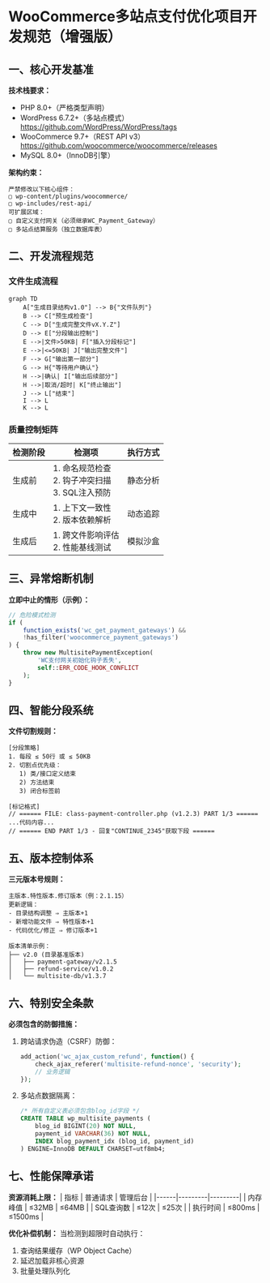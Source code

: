 
# WooCommerce多站点支付优化项目开发规范（增强版）

## 一、核心开发基准
**技术栈要求：**
- PHP 8.0+（严格类型声明）
- WordPress 6.7.2+（多站点模式）https://github.com/WordPress/WordPress/tags
- WooCommerce 9.7+（REST API v3）https://github.com/woocommerce/woocommerce/releases
- MySQL 8.0+（InnoDB引擎）

**架构约束：**
```text
严禁修改以下核心组件：
▢ wp-content/plugins/woocommerce/
▢ wp-includes/rest-api/
可扩展区域：
▢ 自定义支付网关（必须继承WC_Payment_Gateway）
▢ 多站点结算服务（独立数据库表）
```

## 二、开发流程规范
### 文件生成流程

```mermaid
graph TD
    A["生成目录结构v1.0"] --> B{"文件队列"}
    B --> C["预生成检查"]
    C --> D["生成完整文件vX.Y.Z"]
    D --> E["分段输出控制"]
    E -->|文件>50KB| F["插入分段标记"]
    E -->|<=50KB| J["输出完整文件"]
    F --> G["输出第一部分"]
    G --> H{"等待用户确认"}
    H -->|确认| I["输出后续部分"]
    H -->|取消/超时| K["终止输出"]
    J --> L["结束"]
    I --> L
    K --> L
```

    
### 质量控制矩阵
| 检测阶段 | 检测项 | 执行方式 |
|---------|--------|---------|
| 生成前   | 1. 命名规范检查<br>2. 钩子冲突扫描<br>3. SQL注入预防 | 静态分析 |
| 生成中   | 1. 上下文一致性<br>2. 版本依赖解析 | 动态追踪 |
| 生成后   | 1. 跨文件影响评估<br>2. 性能基线测试 | 模拟沙盒 |

## 三、异常熔断机制
**立即中止的情形（示例）：**
```php
// 危险模式检测
if (
    function_exists('wc_get_payment_gateways') && 
    !has_filter('woocommerce_payment_gateways')
) {
    throw new MultisitePaymentException(
        'WC支付网关初始化钩子丢失',
        self::ERR_CODE_HOOK_CONFLICT
    );
}
```

## 四、智能分段系统
**文件切割规则：**
```text
[分段策略]
1. 每段 ≤ 50行 或 ≤ 50KB
2. 切割点优先级：
   1) 类/接口定义结束
   2) 方法结束
   3) 闭合标签前

[标记格式]
// ====== FILE: class-payment-controller.php (v1.2.3) PART 1/3 ======
...代码内容...
// ====== END PART 1/3 - 回复"CONTINUE_2345"获取下段 ======
```

## 五、版本控制体系
**三元版本号规则：**
```text
主版本.特性版本.修订版本（例：2.1.15）
更新逻辑：
- 目录结构调整 ⇒ 主版本+1
- 新增功能文件 ⇒ 特性版本+1 
- 代码优化/修正 ⇒ 修订版本+1

版本清单示例：
├── v2.0 (目录基准版本)
│   ├── payment-gateway/v2.1.5
│   ├── refund-service/v1.0.2
│   └── multisite-db/v1.3.7
```

## 六、特别安全条款
**必须包含的防御措施：**
1. 跨站请求伪造（CSRF）防御：
   ```php
   add_action('wc_ajax_custom_refund', function() {
       check_ajax_referer('multisite-refund-nonce', 'security');
       // 业务逻辑
   });
   ```
2. 多站点数据隔离：
   ```sql
   /* 所有自定义表必须包含blog_id字段 */
   CREATE TABLE wp_multisite_payments (
       blog_id BIGINT(20) NOT NULL,
       payment_id VARCHAR(36) NOT NULL,
       INDEX blog_payment_idx (blog_id, payment_id)
   ) ENGINE=InnoDB DEFAULT CHARSET=utf8mb4;
   ```

## 七、性能保障承诺
**资源消耗上限：**
| 指标 | 普通请求 | 管理后台 | 
|------|---------|---------|
| 内存峰值 | ≤32MB | ≤64MB |
| SQL查询数 | ≤12次 | ≤25次 |
| 执行时间 | ≤800ms | ≤1500ms |

**优化补偿机制：**
当检测到超限时自动执行：
1. 查询结果缓存（WP Object Cache）
2. 延迟加载非核心资源
3. 批量处理队列化

